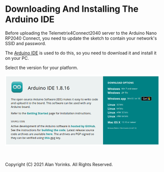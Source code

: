 # Downloading And Installing The Arduino IDE

Before uploading the Telemetrix4Connect2040 server to the Arduino Nano RP2040 Connect,
you need to update the sketch to contain your network's SSID and password.

The [Arduino IDE](https://www.arduino.cc/en/software) is used to do this, so you 
need to download it and install it on your PC. 

Select the version for your platform.

![](./images/arduino_ide.png)



<br>
<br>
Copyright (C) 2021 Alan Yorinks. All Rights Reserved.
